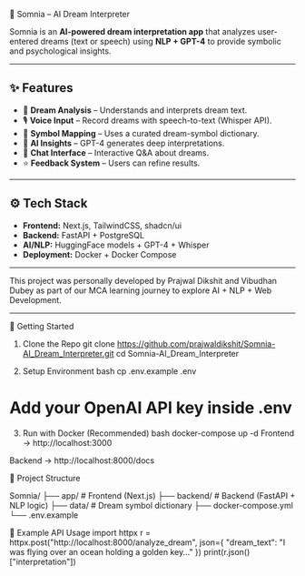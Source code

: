  🌙 Somnia – AI Dream Interpreter

Somnia is an **AI-powered dream interpretation app** that analyzes user-entered dreams (text or speech) using **NLP + GPT-4** to provide symbolic and psychological insights.

---

## ✨ Features
- 📝 **Dream Analysis** – Understands and interprets dream text.  
- 🎙 **Voice Input** – Record dreams with speech-to-text (Whisper API).  
- 🔮 **Symbol Mapping** – Uses a curated dream-symbol dictionary.  
- 🤖 **AI Insights** – GPT-4 generates deep interpretations.  
- 💬 **Chat Interface** – Interactive Q&A about dreams.  
- ⭐ **Feedback System** – Users can refine results.

---

## ⚙️ Tech Stack
- **Frontend:** Next.js, TailwindCSS, shadcn/ui  
- **Backend:** FastAPI + PostgreSQL  
- **AI/NLP:** HuggingFace models + GPT-4 + Whisper  
- **Deployment:** Docker + Docker Compose  

---

This project was personally developed by Prajwal Dikshit and Vibudhan Dubey as part of our MCA learning journey to explore AI + NLP + Web Development.


---

🚀 Getting Started

1. Clone the Repo
git clone https://github.com/prajwaldikshit/Somnia-AI_Dream_Interpreter.git
cd Somnia-AI_Dream_Interpreter

2. Setup Environment
bash
cp .env.example .env
# Add your OpenAI API key inside .env

3. Run with Docker (Recommended)
bash
docker-compose up -d
Frontend → http://localhost:3000

Backend → http://localhost:8000/docs

📂 Project Structure

Somnia/
├── app/        # Frontend (Next.js)
├── backend/    # Backend (FastAPI + NLP logic)
├── data/       # Dream symbol dictionary
├── docker-compose.yml
└── .env.example

🔑 Example API Usage
import httpx
r = httpx.post("http://localhost:8000/analyze_dream", json={
  "dream_text": "I was flying over an ocean holding a golden key..."
})
print(r.json()["interpretation"])
